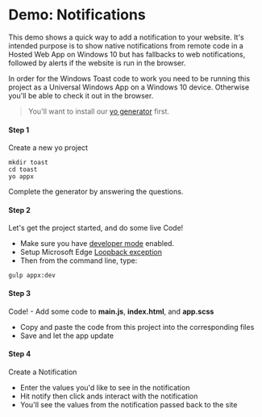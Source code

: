 Demo: Notifications
============

This demo shows a quick way to add a notification to your website. It's intended purpose is to show native notifications from remote code in a Hosted Web App on Windows 10 but has fallbacks to web notifications, followed by alerts if the website is run in the browser.

In order for the Windows Toast code to work you need to be running this project as a Universal Windows App on a Windows 10 device. Otherwise you'll be able to check it out in the browser.

> You'll want to install our [yo generator](https://github.com/MicrosoftEdge/generator-appx) first.

#### Step 1
Create a new yo project

```
mkdir toast
cd toast
yo appx
``` 

Complete the generator by answering the questions.

#### Step 2
Let's get the project started, and do some live Code!

- Make sure you have [developer mode](https://msdn.microsoft.com/en-us/library/windows/apps/dn706236.aspx) enabled.
- Setup Microsoft Edge [Loopback exception](http://dev.modern.ie/platform/faq/how-can-i-debug-localhost/)
- Then from the command line, type:
```
gulp appx:dev
```

#### Step 3
Code! - Add some code to **main.js**, **index.html**, and **app.scss**

- Copy and paste the code from this project into the corresponding files
- Save and let the app update

#### Step 4
Create a Notification

- Enter the values you'd like to see in the notification
- Hit notify then click ands interact with the notification
- You'll see the values from the notification passed back to the site
